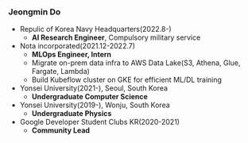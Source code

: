 ### Jeongmin Do

- Repulic of Korea Navy Headquarters(2022.8-)
    - **AI Research Engineer**, Compulsory military service
- Nota incorporated(2021.12-2022.7)
    - **MLOps Engineer, Intern**
    - Migrate on-prem data infra to AWS Data Lake(S3, Athena, Glue, Fargate, Lambda)
    - Build Kubeflow cluster on GKE for efficient ML/DL training
- Yonsei University(2021-), Seoul, South Korea
    - **Undergraduate Computer Science**
- Yonsei University(2019-), Wonju, South Korea
    - **Undergraduate Physics**
- Google Developer Student Clubs KR(2020-2021)
    - **Community Lead**
